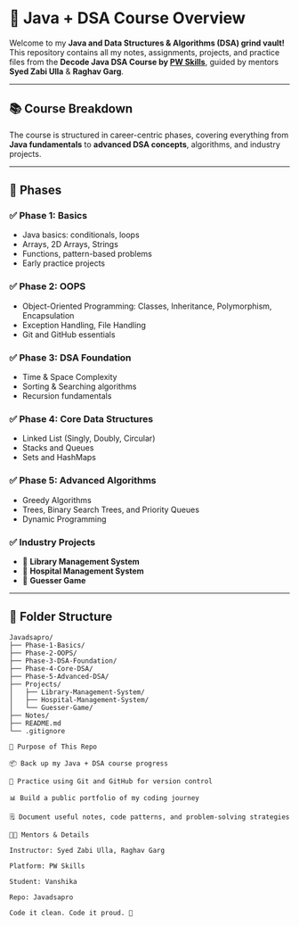 # 🚀 Java + DSA Course Overview

Welcome to my **Java and Data Structures & Algorithms (DSA) grind vault!**  
This repository contains all my notes, assignments, projects, and practice files from the **Decode Java DSA Course by [PW Skills](https://pwskills.com)**, guided by mentors **Syed Zabi Ulla** & **Raghav Garg**.

---

## 📚 Course Breakdown

The course is structured in career-centric phases, covering everything from **Java fundamentals** to **advanced DSA concepts**, algorithms, and industry projects.

---

## 📌 Phases

### ✅ Phase 1: Basics

- Java basics: conditionals, loops
- Arrays, 2D Arrays, Strings
- Functions, pattern-based problems
- Early practice projects

### ✅ Phase 2: OOPS

- Object-Oriented Programming: Classes, Inheritance, Polymorphism, Encapsulation
- Exception Handling, File Handling
- Git and GitHub essentials

### ✅ Phase 3: DSA Foundation

- Time & Space Complexity
- Sorting & Searching algorithms
- Recursion fundamentals

### ✅ Phase 4: Core Data Structures

- Linked List (Singly, Doubly, Circular)
- Stacks and Queues
- Sets and HashMaps

### ✅ Phase 5: Advanced Algorithms

- Greedy Algorithms
- Trees, Binary Search Trees, and Priority Queues
- Dynamic Programming

### ✅ Industry Projects

- 📖 **Library Management System**
- 🏥 **Hospital Management System**
- 🎲 **Guesser Game**

---

## 💾 Folder Structure

```plaintext
Javadsapro/
├── Phase-1-Basics/
├── Phase-2-OOPS/
├── Phase-3-DSA-Foundation/
├── Phase-4-Core-DSA/
├── Phase-5-Advanced-DSA/
├── Projects/
│   ├── Library-Management-System/
│   ├── Hospital-Management-System/
│   └── Guesser-Game/
├── Notes/
├── README.md
└── .gitignore

🎯 Purpose of This Repo

📦 Back up my Java + DSA course progress

📝 Practice using Git and GitHub for version control

📊 Build a public portfolio of my coding journey

🗒️ Document useful notes, code patterns, and problem-solving strategies

👨‍🏫 Mentors & Details

Instructor: Syed Zabi Ulla, Raghav Garg

Platform: PW Skills

Student: Vanshika

Repo: Javadsapro

Code it clean. Code it proud. 🚀
```
